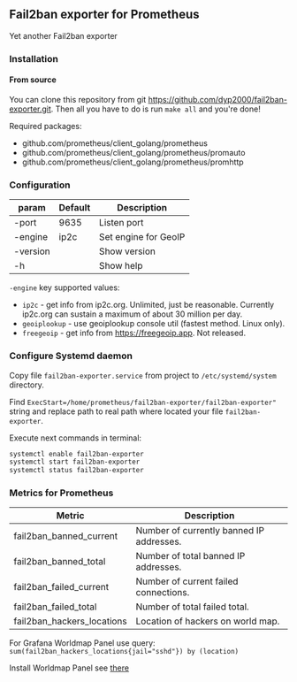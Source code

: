## Fail2ban exporter for Prometheus

Yet another Fail2ban exporter

### Installation

#### From source

You can clone this repository from git https://github.com/dyp2000/fail2ban-exporter.git.
Then all you have to do is run `make all` and you're done!

Required packages:

 - github.com/prometheus/client_golang/prometheus
 - github.com/prometheus/client_golang/prometheus/promauto
 - github.com/prometheus/client_golang/prometheus/promhttp

### Configuration

| param | Default | Description |
|-------|---------|-------------|
| -port | 9635 | Listen port |
| -engine | ip2c | Set engine for GeoIP |
| -version |  | Show version |
| -h |  | Show help |

`-engine` key supported values:

- `ip2c` - get info from ip2c.org. Unlimited, just be reasonable. Currently ip2c.org can sustain a maximum of about 30 million per day.
- `geoiplookup` - use geoiplookup console util (fastest method. Linux only).
- `freegeoip` - get info from https://freegeoip.app. Not released.

### Configure Systemd daemon

Copy file `fail2ban-exporter.service` from project to `/etc/systemd/system` directory.

Find `ExecStart=/home/prometheus/fail2ban-exporter/fail2ban-exporter"` string and replace path to real path where located your file `fail2ban-exporter`.

Execute next commands in terminal:

```bash
systemctl enable fail2ban-exporter
systemctl start fail2ban-exporter
systemctl status fail2ban-exporter
```

### Metrics for Prometheus

| Metric | Description |
|--------|-------------|
| fail2ban_banned_current | Number of currently banned IP addresses. |
| fail2ban_banned_total | Number of total banned IP addresses. |
| fail2ban_failed_current | Number of current failed connections. |
| fail2ban_failed_total | Number of total failed total. |
| fail2ban_hackers_locations | Location of hackers on world map. |


For Grafana Worldmap Panel use query: `sum(fail2ban_hackers_locations{jail="sshd"}) by (location)`

Install Worldmap Panel see [there](https://grafana.com/grafana/plugins/grafana-worldmap-panel/installation)
